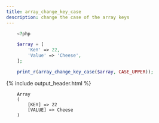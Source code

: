 ```yaml
---
title: array_change_key_case
description: change the case of the array keys
---
```


```php
    <?php

    $array = [
        'KeY' => 22,
        'Value' => 'Cheese',
    ];

    print_r(array_change_key_case($array, CASE_UPPER));
```

{% include output_header.html %}

```console
    Array
    (
        [KEY] => 22
        [VALUE] => Cheese
    )
```